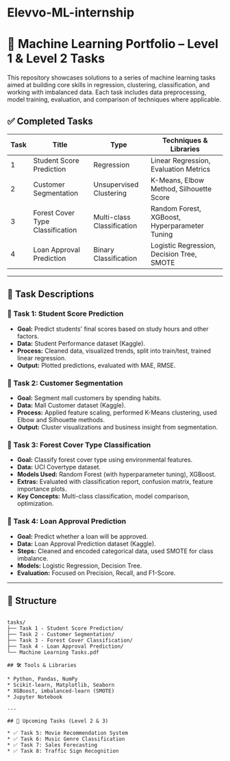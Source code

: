 # Elevvo-ML-internship


# 🧠 Machine Learning Portfolio – Level 1 & Level 2 Tasks

This repository showcases solutions to a series of machine learning tasks aimed at building core skills in regression, clustering, classification, and working with imbalanced data. Each task includes data preprocessing, model training, evaluation, and comparison of techniques where applicable.

## ✅ Completed Tasks

| Task | Title                             | Type                  | Techniques & Libraries                    |
|------|-----------------------------------|-----------------------|-------------------------------------------|
| 1    | Student Score Prediction          | Regression            | Linear Regression, Evaluation Metrics     |
| 2    | Customer Segmentation             | Unsupervised Clustering | K-Means, Elbow Method, Silhouette Score |
| 3    | Forest Cover Type Classification  | Multi-class Classification | Random Forest, XGBoost, Hyperparameter Tuning |
| 4    | Loan Approval Prediction          | Binary Classification | Logistic Regression, Decision Tree, SMOTE |

---

## 🧩 Task Descriptions

### 📘 Task 1: Student Score Prediction
- **Goal:** Predict students' final scores based on study hours and other factors.
- **Data:** Student Performance dataset (Kaggle).
- **Process:** Cleaned data, visualized trends, split into train/test, trained linear regression.
- **Output:** Plotted predictions, evaluated with MAE, RMSE.

### 📘 Task 2: Customer Segmentation
- **Goal:** Segment mall customers by spending habits.
- **Data:** Mall Customer dataset (Kaggle).
- **Process:** Applied feature scaling, performed K-Means clustering, used Elbow and Silhouette methods.
- **Output:** Cluster visualizations and business insight from segmentation.

### 📘 Task 3: Forest Cover Type Classification
- **Goal:** Classify forest cover type using environmental features.
- **Data:** UCI Covertype dataset.
- **Models Used:** Random Forest (with hyperparameter tuning), XGBoost.
- **Extras:** Evaluated with classification report, confusion matrix, feature importance plots.
- **Key Concepts:** Multi-class classification, model comparison, optimization.

### 📘 Task 4: Loan Approval Prediction
- **Goal:** Predict whether a loan will be approved.
- **Data:** Loan Approval Prediction dataset (Kaggle).
- **Steps:** Cleaned and encoded categorical data, used SMOTE for class imbalance.
- **Models:** Logistic Regression, Decision Tree.
- **Evaluation:** Focused on Precision, Recall, and F1-Score.

---

## 📂 Structure

```

tasks/
├── Task 1 - Student Score Prediction/
├── Task 2 - Customer Segmentation/
├── Task 3 - Forest Cover Classification/
├── Task 4 - Loan Approval Prediction/
└── Machine Learning Tasks.pdf

## 🛠 Tools & Libraries

* Python, Pandas, NumPy
* Scikit-learn, Matplotlib, Seaborn
* XGBoost, imbalanced-learn (SMOTE)
* Jupyter Notebook

---

## 🚀 Upcoming Tasks (Level 2 & 3)

* ✅ Task 5: Movie Recommendation System
* ✅ Task 6: Music Genre Classification
* ✅ Task 7: Sales Forecasting
* ✅ Task 8: Traffic Sign Recognition

